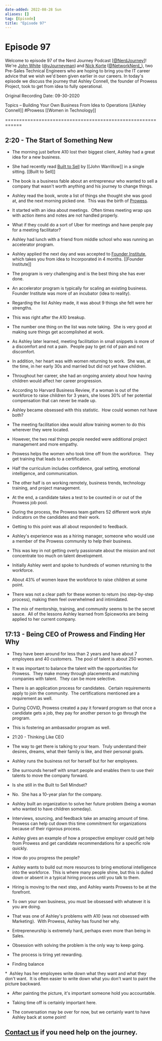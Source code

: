 ```yaml
---
date-added: 2022-08-28 Sun
aliases: []
tag: [Episode]
title: "Episode 97"
---
```


# Episode 97

Welcome to episode 97 of the Nerd Journey Podcast [[@NerdJourney](https://twitter.com/NerdJourney/)]! We're [John White](https://www.linkedin.com/in/vJourneyman/) ([@vJourneyman](https://twitter.com/vJourneyman)) and [Nick Korte](https://www.linkedin.com/in/nickkortenetworknerd/) ([@NetworkNerd_](https://twitter.com/NetworkNerd_/)), two Pre-Sales Technical Engineers who are hoping to bring you the IT career advice that we wish we'd been given earlier in our careers. In today's episode we discuss the journey that Ashley Connell, the founder of Prowess Project, took to get from idea to fully operational.   

Original Recording Date: 09-30-2020 

Topics – Building Your Own Business From Idea to Operations [[Ashley Connell]] #Prowess [[Women in Technology]]

============================================================ 

## 2:20 - The Start of Something New 

* The morning just before A10 lost their biggest client, Ashley had a great idea for a new business. 

* She had recently read [Built to Sell](https://www.amazon.com/Built-Sell-Creating-Business-Without-ebook/dp/B004IYISQW) by [[John Warrillow]] in a single sitting. [[Built to Sell]] 

* The book is a business fable about an entrepreneur who wanted to sell a company that wasn't worth anything and his journey to change things.   

* Ashley read the book, wrote a list of things she thought she was good at, and the next morning picked one.  This was the birth of [Prowess](https://prowessproject.com/). 

* It started with an idea about meetings.  Often times meeting wrap ups with action items and notes are not handled properly. 

* What if they could do a sort of Uber for meetings and have people pay for a meeting facilitator? 

* Ashley had lunch with a friend from middle school who was running an accelerator program. 

* Ashley applied the next day and was accepted to [Founder Institute](https://www.linkedin.com/school/the-founder-institute/), which takes you from idea to Incorporated in 4 months. [[Founder Institute]]

* The program is very challenging and is the best thing she has ever done. 

* An accelerator program is typically for scaling an existing business.  Founder Institute was more of an incubator (idea to reality). 

* Regarding the list Ashley made, it was about 9 things she felt were her strengths. 

* This was right after the A10 breakup. 

* The number one thing on the list was note taking.  She is very good at making sure things get accomplished at work. 

* As Ashley later learned, meeting facilitation in small snippets is more of a discomfort and not a pain.  People pay to get rid of pain and not discomfort. 

* In addition, her heart was with women returning to work.  She was, at the time, in her early 30s and married but did not yet have children. 

* Throughout her career, she had an ongoing anxiety about how having children would affect her career progression. 

* According to Harvard Business Review, if a woman is out of the workforce to raise children for 3 years, she loses 30% of her potential compensation that can never be made up. 

* Ashley became obsessed with this statistic.  How could women not have both? 

* The meeting facilitation idea would allow training women to do this wherever they were located. 

* However, the two real things people needed were additional project management and more empathy. 

* Prowess helps the women who took time off from the workforce.  They get training that leads to a certification.   

* Half the curriculum includes confidence, goal setting, emotional intelligence, and communication. 

* The other half is on working remotely, business trends, technology training, and project management. 

* At the end, a candidate takes a test to be counted in or out of the Prowess job pool. 

* During the process, the Prowess team gathers 52 different work style indicators on the candidates and their work. 

* Getting to this point was all about responded to feedback. 

* Ashley's experience was as a hiring manager, someone who would use a member of the Prowess community to help their business. 

* This was key in not getting overly passionate about the mission and not concentrate too much on talent development. 

* Initially Ashley went and spoke to hundreds of women returning to the workforce. 

* About 43% of women leave the workforce to raise children at some point. 

* There was not a clear path for these women to return (no step-by-step process), making them feel overwhelmed and intimidated. 

* The mix of mentorship, training, and community seems to be the secret sauce.  All of the lessons Ashley learned from Spiceworks are being applied to her current company. 

## 17:13 - Being CEO of Prowess and Finding Her Why 

* They have been around for less than 2 years and have about 7 employees and 40 customers.  The pool of talent is about 250 women. 

* It was important to balance the talent with the opportunities for Prowess.  They make money through placements and matching companies with talent.  They can be more selective. 

* There is an application process for candidates.  Certain requirements apply to join the community.  The certifications mentioned are a requirement as well. 

* During COVID, Prowess created a pay it forward program so that once a candidate gets a job, they pay for another person to go through the program. 

* This is fostering an ambassador program as well. 

* 21:20 - Thinking Like CEO 

* The way to get there is talking to your team.  Truly understand their desires, dreams, what their family is like, and their personal goals. 

* Ashley runs the business not for herself but for her employees. 

* She surrounds herself with smart people and enables them to use their talents to move the company forward. 

* Is she still in the Built to Sell Mindset? 

* No.  She has a 10-year plan for the company. 

* Ashley built an organization to solve her future problem (being a woman who wanted to have children someday). 

* Interviews, sourcing, and feedback take an amazing amount of time.  Prowess can help cut down this time commitment for organizations because of their rigorous process. 

* Ashley gives an example of how a prospective employer could get help from Prowess and get candidate recommendations for a specific role quickly. 

* How do you progress the people? 

* Ashley wants to build out more resources to bring emotional intelligence into the workforce.  This is where many people shine, but this is dulled down or absent in a typical hiring process until you talk to them. 

* Hiring is moving to the next step, and Ashley wants Prowess to be at the forefront. 

* To own your own business, you must be obsessed with whatever it is you are doing. 

* That was one of Ashley's problems with A10 (was not obsessed with Marketing).  With Prowess, Ashley has found her why. 

* Entrepreneurship is extremely hard, perhaps even more than being in Sales. 

* Obsession with solving the problem is the only way to keep going. 

* The process is tiring yet rewarding. 

* Finding balance 

*  Ashley has her employees write down what they want and what they don't want.  It is often easier to write down what you don't want to paint the picture backward. 

* After painting the picture, it's important someone hold you accountable. 

* Taking time off is certainly important here. 

* The conversation may be over for now, but we certainly want to have Ashley back at some point! 

## [Contact us](https://twitter.com/NerdJourney) if you need help on the journey.